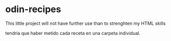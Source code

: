 # odin-recipes

This little project will not have further use than to strenghten my HTML skills

tendría que haber metido cada receta en una carpeta individual.